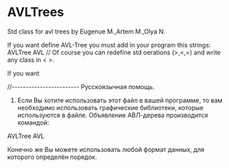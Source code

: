 # AVLTrees
Std class for avl trees by Eugenue M.,Artem M.,Olya N.

If you want define AVL-Tree you must add in your program this strings:
AVLTree<int> AVL  // Of course you can redefine std oerations (>,<,=) and write any class in < >.

If you want 



//------------------------
Русскоязычная помощь.
1. Если Вы хотите использовать этот файл в вашей программе, то вам необходимо использовать графические библиотеки, которые используются в файле.
Объявление АВЛ-дерева производится командой:

AVLTree<int> AVL

Конечно же Вы можете использовать любой формат данных, для которого определён порядок.
